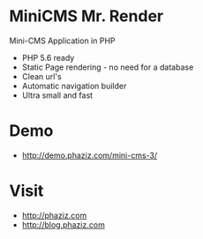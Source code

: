 MiniCMS Mr. Render
==================

Mini-CMS Application in PHP
- PHP 5.6 ready
- Static Page rendering - no need for a database
- Clean url's
- Automatic navigation builder
- Ultra small and fast

Demo
====
- <http://demo.phaziz.com/mini-cms-3/>

Visit
====
- <http://phaziz.com>
- <http://blog.phaziz.com>